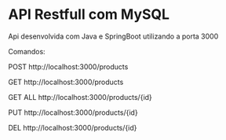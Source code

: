 
# API Restfull com MySQL #

Api desenvolvida com Java e SpringBoot utilizando a porta 3000

Comandos:

POST http://localhost:3000/products

GET http://localhost:3000/products

GET ALL http://localhost:3000/products/{id}

PUT http://localhost:3000/products/{id}

DEL http://localhost:3000/products/{id}
